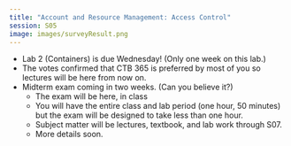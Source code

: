 ```yaml
---
title: "Account and Resource Management: Access Control"
session: S05
image: images/surveyResult.png
---
```


* Lab 2 (Containers) is due Wednesday! (Only one week on this lab.)
* The votes confirmed that CTB 365 is preferred by most of you so lectures will be here from now on.
* Midterm exam coming in two weeks. (Can you believe it?)
    * The exam will be here, in class
    * You will have the entire class and lab period (one hour, 50 minutes) but the exam will be designed to take less than one hour.
    * Subject matter will be lectures, textbook, and lab work through S07.
    * More details soon.
